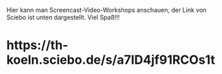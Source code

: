 Hier kann man Screencast-Video-Workshops anschauen, der Link von Sciebo ist unten dargestellt.
Viel Spaß!!!
  
  <h1>https://th-koeln.sciebo.de/s/a7ID4jf91RCOs1t</h1>
